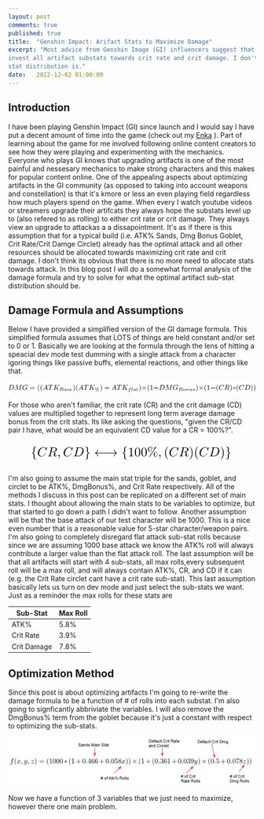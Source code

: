 ```yaml
---
layout: post
comments: true
published: true
title:  "Genshin Impact: Arifact Stats to Maximize Damage"
excerpt: "Most advice from Genshin Image (GI) influencers suggest that the best way to maximize damage is to 
invest all artifact substats towards crit rate and crit damage. I don't think this is correct and will discuss what the optimal 
stat distribution is."
date:   2022-12-02 01:00:00
---
```


## Introduction

I have been playing Genshin Impact (GI) since launch and I would say I have put a decent amount of time into the game (check out my [Enka](https://enka.network/u/605793099) ). Part of learning about the game for me involved following online content creators to see how they were playing and experimenting with the mechanics. Everyone who plays GI knows that upgrading artifacts is one of the most painful and nessesary mechanics to make strong characters and this makes for popular content online. One of the appealing aspects about optimizing artifacts in the GI community (as opposed to taking into account weapons and constellation) is that it's kmore or less an even playing field regardless how much players spend on the game. When every I watch youtube videos or streamers upgrade their artifcats they always hope the substats level up to (also refered to as rolling) to either crit rate or crit damage. They always view an upgrade to attackas a a dissapointment. It's as if there is this assumption that for a typical build (i.e. ATK% Sands, Dmg Bonus Goblet, Crit Rate/Crit Damge Circlet) already has the optimal attack and all other resources should be allocated towards maximizing crit rate and crit damage. I don't think its obvious that there is no more need to allocate stats towards attack. In this blog post I will do a somewhat formal analysis of the damage formula and try to solve for what the optimal artifact sub-stat distribution should be. 

## Damage Formula and Assumptions

Below I have provided a simplified version of the GI damage formula. This simplified formula assumes that LOTS of things are held constant and/or set to 0 or 1. Basically we are looking at the formula through the lens of hitting a speacial dev mode test dumming with a single attack from a character igoring things like passive buffs, elemental reactions, and other things like that. 

<div style="text-align:center;"><img src="/assets/GiArtiOpti/LateXEquations/dmgFormula.PNG"></div>

For those who aren't familiar, the crit rate (CR) and the crit damage (CD) values are multiplied together to represent long term average damage bonus from the crit stats. Its like asking the questions, "given the CR/CD pair I have, what would be an equivalent CD value for a CR = 100%?".

<div style="text-align:center;"><img src="/assets/GiArtiOpti/LateXEquations/CRCDEQ.PNG"></div>

I'm also going to assume the main stat triple for the sands, goblet, and circlet to be ATK%, DmgBonus%, and Crit Rate respectively. All of the methods I discuss in this post can be replicated on a different set of main stats. I thought about allowing the main stats to be variables to optimize, but that started to go down a path I didn't want to follow. Another assumption will be that the base attack of our test character will be 1000. This is a nice even number that is a reasonable value for 5-star character/weapon pairs. I'm also going to completely disregard flat attack sub-stat rolls because since we are assuming 1000 base attack we know the ATK% roll will always contribute a larger value than the flat attack roll. The last assumption will be that all artifacts will start with 4 sub-stats, all max rolls,every subsequent roll will be a max roll, and will always contain ATK%, CR, and CD if it can (e.g. the Crit Rate circlet cant have a crit rate sub-stat). This last assumption basically lets us turn on dev mode and just select the sub-stats we want. Just as a reminder the max rolls for  these stats are 

|  Sub-Stat   |   Max Roll  |
|-------------|-------------|
| ATK%        |    5.8%     |
| Crit Rate   |    3.9%     |
| Crit Damage |    7.8%     |


## Optimization Method

Since this post is about optimizing artifacts I'm going to re-write the damage formula to be a function of # of rolls into each substat. I'm also going to signficantly abbriviate the variables. I will also remove the DmgBonus% term from the goblet because it's just a constant with respect to optimizing the sub-stats.

<div style="text-align:center;"><img src="/assets/GiArtiOpti/LateXEquations/OptimizationFunction.PNG"></div>

Now we have a function of 3 variables that we just need to maximize, however there one main problem. 

